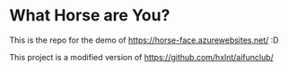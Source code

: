 # What Horse are You?

This is the repo for the demo of https://horse-face.azurewebsites.net/ :D

This project is a modified version of https://github.com/hxlnt/aifunclub/
